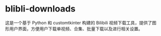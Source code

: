 # blibli-downloads
这是一个基于 Python 和 customtkinter 构建的 Bilibili 视频下载工具，提供了图形用户界面，方便用户下载单视频、合集、批量下载以及进行相关设置。
